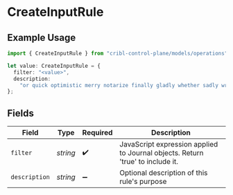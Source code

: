 # CreateInputRule

## Example Usage

```typescript
import { CreateInputRule } from "cribl-control-plane/models/operations";

let value: CreateInputRule = {
  filter: "<value>",
  description:
    "or quick optimistic merry notarize finally gladly whether sadly writhing",
};
```

## Fields

| Field                                                                          | Type                                                                           | Required                                                                       | Description                                                                    |
| ------------------------------------------------------------------------------ | ------------------------------------------------------------------------------ | ------------------------------------------------------------------------------ | ------------------------------------------------------------------------------ |
| `filter`                                                                       | *string*                                                                       | :heavy_check_mark:                                                             | JavaScript expression applied to Journal objects. Return 'true' to include it. |
| `description`                                                                  | *string*                                                                       | :heavy_minus_sign:                                                             | Optional description of this rule's purpose                                    |